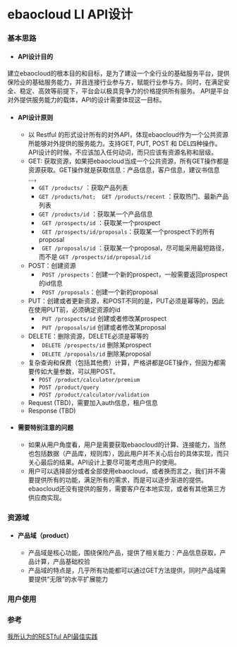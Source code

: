 ebaocloud LI API设计
================
### 基本思路
* #### API设计目的
建立ebaocloud的根本目的和目标，是为了建设一个全行业的基础服务平台，提供保险业的基础服务能力，并且连接行业参与方，赋能行业参与方。同时，在满足安全、稳定、高效等前提下，平台会以极具竞争力的价格提供所有服务。
API是平台对外提供服务能力的载体，API的设计需要体现这一目标。

* #### API设计原则
  * 以 Restful 的形式设计所有的对外API，体现ebaocloud作为一个公共资源所能够对外提供的服务能力。支持GET, PUT, POST 和 DEL四种操作。API设计的时候，不应该加入任何动词，而只应该有资源名称和层级。
  * GET: 获取资源，如果把ebaocloud当成一个公共资源，所有GET操作都是资源获取。GET操作就是获取信息：产品信息，客户信息，建议书信息 ...，
    * ``` GET /products/ ``` ：获取产品列表
    * ``` GET /products/hot;  GET /products/recent ``` ：获取热门、最新产品列表
    * ``` GET /products/id ``` ：获取某一个产品信息
    * ``` GET /prospects/id``` ：获取某一个prospect
    * ``` GET /prospects/id/proposals```：获取某一个prospect下的所有proposal
    * ``` GET /proposals/id``` ：获取某一个proposal，尽可能采用最短路径，而不是 ```GET /prospects/id/proposal/id```
  * POST：创建资源
    * ``` POST /prospects```：创建一个新的prospect，一般需要返回prospect的id信息
    * ``` POST /proposals```：创建一个新的proposal
  * PUT：创建或者更新资源，和POST不同的是，PUT必须是幂等的，因此在使用PUT前，必须确定资源的id
    * ``` PUT /prospects/id``` 创建或者修改某prospect
    * ``` PUT /proposals/id``` 创建或者修改某proposal
  * DELETE：删除资源，DELETE必须是幂等的
    * ``` DELETE /prospects/id``` 删除某prospect
    * ``` DELETE /proposals/id``` 删除某proposal
  * 复杂查询和保费（包括其他费）计算，严格讲都是GET操作，但因为都需要传如大量参数，可以用POST。
    * ```POST /product/calculator/premium```
    * ```POST /product/query```
    * ```POST /product/calculator/validation```
  * Request (TBD)，需要加入auth信息，租户信息
  * Response (TBD)
* #### 需要特别注意的问题
  * 如果从用户角度看，用户是需要获取ebaocloud的计算、连接能力，当然也包括数据（产品库，规则库），因此用户并不关心后台的具体实现，而只关心最后的结果。API设计上要尽可能考虑用户的使用。
  * 用户可以选择部分或者全部使用ebaocloud，或者换而言之，我们并不需要提供所有的功能，满足所有的需求，而是可以逐步渐进的提供。ebaocloud还没有提供的服务，需要客户在本地实现，或者有其他第三方供应商实现。

### 资源域
* #### 产品域（product）
  * 产品域是核心功能，围绕保险产品，提供了相关能力：产品信息获取，产品计算，产品基础校验
  * 产品域的特点是，几乎所有功能都可以通过GET方法提供，同时产品域需要提供“无限”的水平扩展能力

### 用户使用

### 参考
[我所认为的RESTful API最佳实践](http://www.scienjus.com/my-restful-api-best-practices/)
